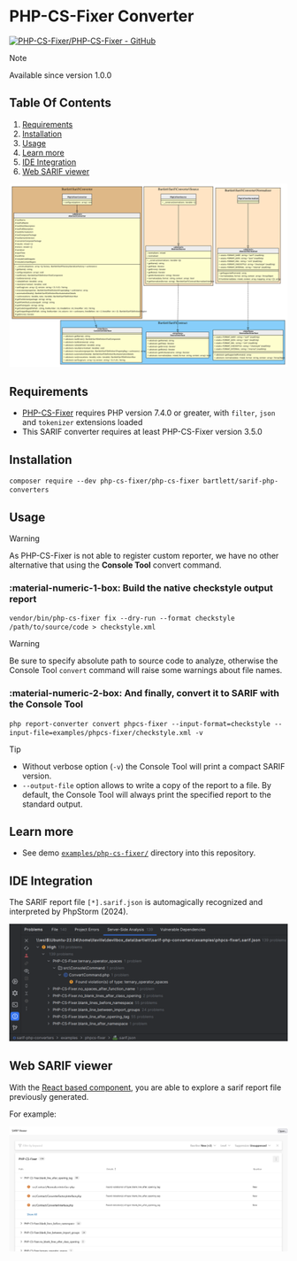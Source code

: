 <!-- markdownlint-disable MD013 -->
# PHP-CS-Fixer Converter

[![PHP-CS-Fixer/PHP-CS-Fixer - GitHub](https://gh-card.dev/repos/PHP-CS-Fixer/PHP-CS-Fixer.svg?fullname=)](https://github.com/PHP-CS-Fixer/PHP-CS-Fixer)

> [!NOTE]
>
> Available since version 1.0.0

## Table Of Contents

1. [Requirements](#requirements)
2. [Installation](#installation)
3. [Usage](#usage)
4. [Learn more](#learn-more)
5. [IDE Integration](#ide-integration)
6. [Web SARIF viewer](#web-sarif-viewer)

![phpcs-fixer converter](../assets/images/converter-phpcs-fixer.graphviz.svg)

## Requirements

* [PHP-CS-Fixer][phpcs-fixer] requires PHP version 7.4.0 or greater, with `filter`, `json` and `tokenizer` extensions loaded
* This SARIF converter requires at least PHP-CS-Fixer version 3.5.0

## Installation

```shell
composer require --dev php-cs-fixer/php-cs-fixer bartlett/sarif-php-converters
```

## Usage

> [!WARNING]
>
> As PHP-CS-Fixer is not able to register custom reporter,
> we have no other alternative that using the **Console Tool** convert command.

### :material-numeric-1-box: Build the native checkstyle output report

```shell
vendor/bin/php-cs-fixer fix --dry-run --format checkstyle /path/to/source/code > checkstyle.xml
```

> [!WARNING]
>
> Be sure to specify absolute path to source code to analyze, otherwise the Console Tool `convert` command
> will raise some warnings about file names.

### :material-numeric-2-box: And finally, convert it to SARIF with the **Console Tool**

```shell
php report-converter convert phpcs-fixer --input-format=checkstyle --input-file=examples/phpcs-fixer/checkstyle.xml -v
```

> [!TIP]
>
> * Without verbose option (`-v`) the Console Tool will print a compact SARIF version.
> * `--output-file` option allows to write a copy of the report to a file. By default, the Console Tool will always print the specified report to the standard output.

## Learn more

* See demo [`examples/php-cs-fixer/`][example-folder] directory into this repository.

## IDE Integration

The SARIF report file `[*].sarif.json` is automagically recognized and interpreted by PhpStorm (2024).

![PHPStorm integration](../assets/images/phpstorm-phpcs-fixer.png)

## Web SARIF viewer

With the [React based component][sarif-web-component], you are able to explore a sarif report file previously generated.

For example:

![sarif-web-phpcs-fixer](../assets/images/sarif-web-phpcs-fixer.png)

[example-folder]: https://github.com/llaville/sarif-php-converters/blob/1.0/examples/phpcs-fixer/
[phpcs-fixer]: https://github.com/PHP-CS-Fixer/PHP-CS-Fixer
[sarif-web-component]: https://github.com/Microsoft/sarif-web-component
